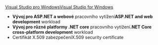[<span data-ttu-id="4b212-101">Visual Studio pro Windows</span><span class="sxs-lookup"><span data-stu-id="4b212-101">Visual Studio for Windows</span></span>](https://www.microsoft.com/net/download/windows)
* <span data-ttu-id="4b212-102">**Vývoj pro ASP.NET a webové** pracovního vytížení</span><span class="sxs-lookup"><span data-stu-id="4b212-102">**ASP.NET and web development** workload</span></span>
* <span data-ttu-id="4b212-103">**Vývoj pro různé platformy .NET core** pracovního vytížení</span><span class="sxs-lookup"><span data-stu-id="4b212-103">**.NET Core cross-platform development** workload</span></span>
* <span data-ttu-id="4b212-104">Certifikát X.509 zabezpečení</span><span class="sxs-lookup"><span data-stu-id="4b212-104">X.509 security certificate</span></span>
